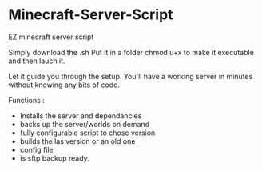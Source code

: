 # Minecraft-Server-Script
EZ minecraft server script

Simply download the .sh
Put it in a folder
chmod u+x to make it executable and then lauch it. 

Let it guide you through the setup. You'll have a working server in minutes without knowing any bits of code.

Functions :
- Installs the server and dependancies
- backs up the server/worlds on demand
- fully configurable script to chose version
- builds the las version or an old one
- config file
- is sftp backup ready.

